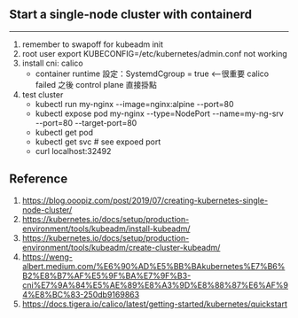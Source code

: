 ## Start a single-node cluster with containerd
---

1. remember to swapoff for kubeadm init
2. root user export KUBECONFIG=/etc/kubernetes/admin.conf not working
3. install cni: calico
    - container runtime 設定：SystemdCgroup = true <--很重要 calico failed 之後 control plane 直接掛點
4. test cluster
    - kubectl run my-nginx --image=nginx:alpine --port=80
    - kubectl expose pod my-nginx --type=NodePort --name=my-ng-srv --port=80 --target-port=80
    - kubectl get pod
    - kubectl get svc # see expoed port
    - curl localhost:32492

## Reference
1. https://blog.ooopiz.com/post/2019/07/creating-kubernetes-single-node-cluster/
2. https://kubernetes.io/docs/setup/production-environment/tools/kubeadm/install-kubeadm/
3. https://kubernetes.io/docs/setup/production-environment/tools/kubeadm/create-cluster-kubeadm/
4. https://weng-albert.medium.com/%E6%90%AD%E5%BB%BAkubernetes%E7%B6%B2%E8%B7%AF%E5%9F%BA%E7%9F%B3-cni%E7%9A%84%E5%AE%89%E8%A3%9D%E8%88%87%E6%AF%94%E8%BC%83-250db9169863
5. https://docs.tigera.io/calico/latest/getting-started/kubernetes/quickstart